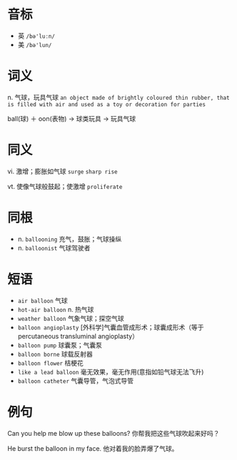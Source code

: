 # 音标

- 英 `/bə'luːn/`
- 美 `/bə'lun/`

# 词义

n. 气球，玩具气球
`an object made of brightly coloured thin rubber, that is filled with air and used as a toy or decoration for parties`



ball(球) ＋ oon(表物) → 球类玩具 → 玩具气球

# 同义

vi. 激增；膨胀如气球
`surge` `sharp rise`

vt. 使像气球般鼓起；使激增
`proliferate`

# 同根

- n. `ballooning` 充气，鼓胀；气球操纵
- n. `balloonist` 气球驾驶者

# 短语

- `air balloon` 气球
- `hot-air balloon` n. 热气球
- `weather balloon` 气象气球；探空气球
- `balloon angioplasty` [外科学]气囊血管成形术；球囊成形术（等于percutaneous transluminal angioplasty）
- `balloon pump` 球囊泵；气囊泵
- `balloon borne` 球载反射器
- `balloon flower` 桔梗花
- `like a lead balloon` 毫无效果，毫无作用(意指如铅气球无法飞升)
- `balloon catheter` 气囊导管，气泡式导管

# 例句

Can you help me blow up these balloons?
你帮我把这些气球吹起来好吗？

He burst the balloon in my face.
他对着我的脸弄爆了气球。


